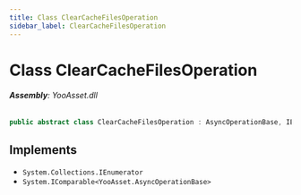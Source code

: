 ```yaml
---
title: Class ClearCacheFilesOperation
sidebar_label: ClearCacheFilesOperation
---
```

# Class ClearCacheFilesOperation


###### **Assembly**: YooAsset.dll

```csharp title="Declaration"
public abstract class ClearCacheFilesOperation : AsyncOperationBase, IEnumerator, IComparable<AsyncOperationBase>
```

## Implements

* `System.Collections.IEnumerator`
* `System.IComparable<YooAsset.AsyncOperationBase>`
